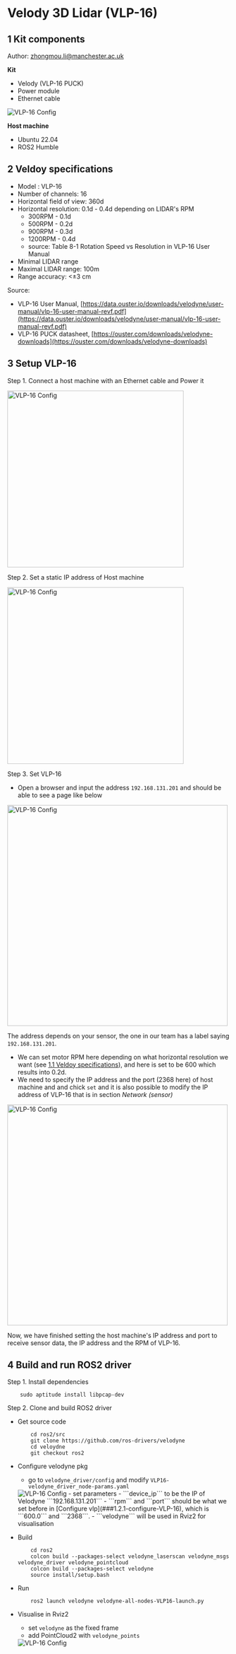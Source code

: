# Velody 3D Lidar (VLP-16)
## 1 Kit components
Author: zhongmou.li@manchester.ac.uk

**Kit**
- Velody (VLP-16 PUCK)
- Power module
- Ethernet cable 
<img title="VLP-16 Config" src="./img/velody_16/velodyne_kit.jpg">

**Host machine**
- Ubuntu 22.04
- ROS2 Humble



## 2 Veldoy specifications
- Model : VLP-16
- Number of channels: 16
- Horizontal field of view: 360d
- Horizontal resolution: 0.1d - 0.4d depending on LIDAR's RPM
    - 300RPM - 0.1d
    - 500RPM - 0.2d
    - 900RPM - 0.3d
    - 1200RPM - 0.4d
    - source: Table 8-1 Rotation Speed vs Resolution in VLP-16 User Manual
- Minimal LIDAR range
- Maximal LIDAR range: 100m
- Range accuracy: <±3 cm 

Source:
- VLP-16 User Manual, [https://data.ouster.io/downloads/velodyne/user-manual/vlp-16-user-manual-revf.pdf](https://data.ouster.io/downloads/velodyne/user-manual/vlp-16-user-manual-revf.pdf)
- VLP-16 PUCK datasheet, [https://ouster.com/downloads/velodyne-downloads](https://ouster.com/downloads/velodyne-downloads)

## 3 Setup VLP-16
Step 1. Connect a host machine with an Ethernet cable and Power it

<img title="VLP-16 Config" width = 400pt src="./img/velody_16/connect_volydne_laptop.jpg">

Step 2. Set a static IP address of Host machine

<img title="VLP-16 Config" width = 400pt src="./img/velody_16/host_static_ip.png">

Step 3. Set VLP-16
- Open a browser and input the address ```192.168.131.201``` and should be able to see a page like below

<img title="VLP-16 Config" width = 500pt src="./img/velody_16/config_VLP16.png">

  The address depends on your sensor, the one in our team has a label saying ```192.168.131.201```.
- We can set motor RPM here depending on what horizontal resolution we want (see [1.1 Veldoy specifications](##1.1-veldoy-specifications)), and here is set to be 600 which results into 0.2d.
- We need to specify the IP address and the port (2368 here) of host machine and and chick ```set``` and it is also possible to modify the IP address of VLP-16 that is in section *Network (sensor)*

<img title="VLP-16 Config" width = 500pt src="./img/velody_16/host_setting.png">

Now, we have finished setting the host machine's IP address and port to receive sensor data, the IP address and the RPM of VLP-16.

## 4 Build and run ROS2 driver
Step 1. Install dependencies 
```shell
    sudo aptitude install libpcap-dev
```

Step 2. Clone and build ROS2 driver
- Get source code 
    ```shell
        cd ros2/src
        git clone https://github.com/ros-drivers/velodyne
        cd veloydne
        git checkout ros2
    ```
- Configure velodyne pkg 
    - go to ```velodyne_driver/config``` and modify ```VLP16-velodyne_driver_node-params.yaml```
    <img title="VLP-16 Config" src="./img/velody_16/ros2_pkg_seting.png">
    - set parameters
        - ```device_ip``` to be the IP of Velodyne ```192.168.131.201```
        - ```rpm``` and ```port```  should be what we set before in [Configure vlp](###1.2.1-configure-VLP-16), which is ```600.0``` and ```2368```.
        - ```velodyne``` will be used in Rviz2 for visualisation  
- Build 
    ```shell
        cd ros2
        colcon build --packages-select velodyne_laserscan velodyne_msgs velodyne_driver velodyne_pointcloud
        colcon build --packages-select velodyne
        source install/setup.bash
    ```
- Run 
    ```shell
        ros2 launch velodyne velodyne-all-nodes-VLP16-launch.py
    ```
- Visualise in Rviz2
    - set ```velodyne``` as the fixed frame
    - add PointCloud2 with ```velodyne_points``` 

    <img title="VLP-16 Config" src="./img/velody_16/rivz2.png">